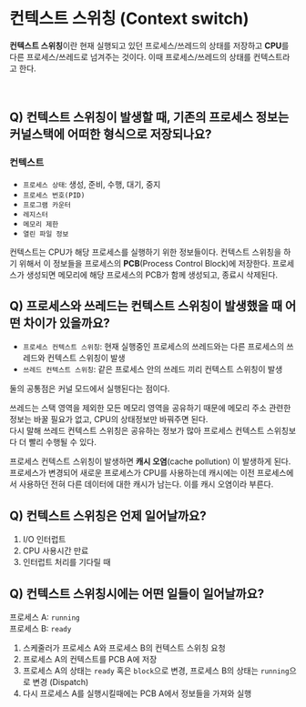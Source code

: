 # 컨텍스트 스위칭 (Context switch)

**컨텍스트 스위칭**이란 현재 실행되고 있던 프로세스/쓰레드의 상태를 저장하고 **CPU**를 다른 프로세스/쓰레드로 
넘겨주는 것이다. 이때 프로세스/쓰레드의 상태를 컨텍스트라고 한다. 

<br>

## Q) 컨텍스트 스위칭이 발생할 때, 기존의 프로세스 정보는 커널스택에 어떠한 형식으로 저장되나요?

### 컨텍스트

* `프로세스 상태`: 생성, 준비, 수행, 대기, 중지
* `프로세스 번호(PID)`
* `프로그램 카운터`
* `레지스터`
* `메모리 제한`
* `열린 파일 정보`

컨텍스트는 CPU가 해당 프로세스를 실행하기 위한 정보들이다. 컨텍스트 스위칭을 하기 위해서 이 정보들을 프로세스의 **PCB**(Process Control Block)에 저장한다. 
프로세스가 생성되면 메모리에 해당 프로세스의 PCB가 함께 생성되고, 종료시 삭제된다.  


## Q) 프로세스와 쓰레드는 컨텍스트 스위칭이 발생했을 때 어떤 차이가 있을까요?

* `프로세스 컨텍스트 스위칭`: 현재 실행중인 프로세스의 쓰레드와는 다른 프로세스의 쓰레드와 컨텍스트 스위칭이 발생
* `쓰레드 컨텍스트 스위칭`: 같은 프로세스 안의 쓰레드 끼리 컨텍스트 스위칭이 발생
  

둘의 공통점은 커널 모드에서 실행된다는 점이다.  

쓰레드는 스택 영역을 제외한 모든 메모리 영역을 공유하기 때문에 메모리 주소 관련한 정보는 바꿀 필요가 없고, CPU의 상태정보만 바꿔주면 된다.  
다시 말해 쓰레드 컨텍스트 스위칭은 공유하는 정보가 많아 프로세스 컨텍스트 스위칭보다 더 빨리 수행될 수 있다.  

프로세스 컨텍스트 스위칭이 발생하면 **캐시 오염**(cache pollution) 이 발생하게 된다.  
프로세스가 변경되어 새로운 프로세스가 CPU를 사용하는데 캐시에는 이전 프로세스에서 사용하던 전혀 다른 데이터에 대한 캐시가 남는다. 
이를 캐시 오염이라 부른다.  


## Q) 컨텍스트 스위칭은 언제 일어날까요?

1. I/O 인터럽트
2. CPU 사용시간 만료
3. 인터럽트 처리를 기다릴 때


## Q) 컨텍스트 스위칭시에는 어떤 일들이 일어날까요?

프로세스 A: `running`  
프로세스 B: `ready`

1. 스케줄러가 프로세스 A와 프로세스 B의 컨텍스트 스위칭 요청
2. 프로세스 A의 컨텍스트를 PCB A에 저장
3. 프로세스 A의 상태는 `ready` 혹은 `block`으로 변경, 프로세스 B의 상태는 `running`으로 변경 (Dispatch)
4. 다시 프로세스 A를 실행시킬때에는 PCB A에서 정보들을 가져와 실행
